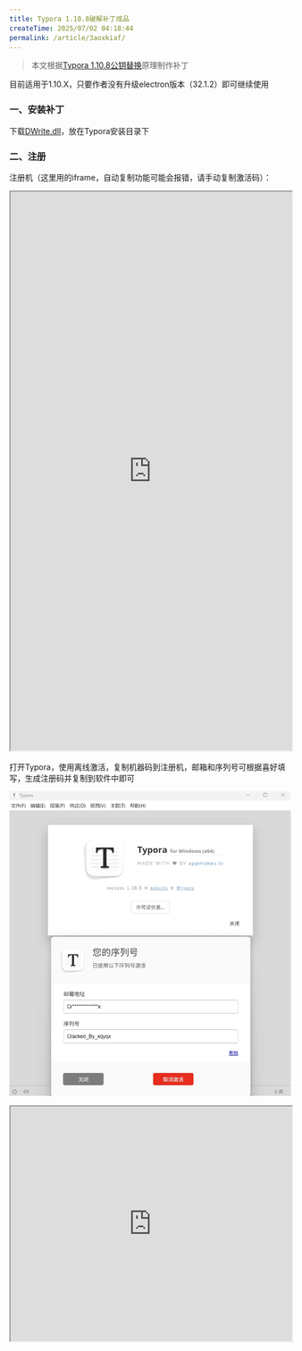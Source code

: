 ```yaml
---
title: Typora 1.10.8破解补丁成品
createTime: 2025/07/02 04:18:44
permalink: /article/3aoxkiaf/
---
```


> 本文根据[Typora 1.10.8公钥替换](/article/p4u3p08j/)原理制作补丁

目前适用于1.10.X，只要作者没有升级electron版本（32.1.2）即可继续使用

### 一、安装补丁

下载[DWrite.dll](/DWrite.dll)，放在Typora安装目录下

### 二、注册

注册机（这里用的iframe，自动复制功能可能会报错，请手动复制激活码）：

<iframe height='1000' width=100% src='https://typora.xuqinyang.top/'></iframe>

打开Typora，使用离线激活，复制机器码到注册机，邮箱和序列号可根据喜好填写，生成注册码并复制到软件中即可

![image-20250622183148796](Typora_crack_image/20250622232648.png)

<iframe height='420' width=100% src='https://xqy2006.github.io/dist-pages/license.html?dayRemains=15&index=0&hasActivated=true&email=This_is_my_Email&license=This_is_my_License_Code&lang=zh-Hans&needLicense=false&type=1&os=win'></iframe>
